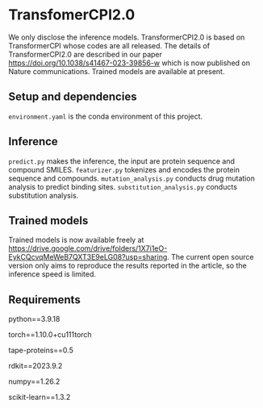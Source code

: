 # TransfomerCPI2.0

  We only disclose the inference models. TransformerCPI2.0 is based on TransformerCPI whose codes are all released. The details of TransformerCPI2.0 are described in our paper https://doi.org/10.1038/s41467-023-39856-w which is now published on Nature communications. Trained models are available at present.

## Setup and dependencies 
`environment.yaml` is the conda environment of this project.

## Inference
`predict.py` makes the inference, the input are protein sequence and compound SMILES. `featurizer.py` tokenizes and encodes the protein sequence and compounds. `mutation_analysis.py` conducts drug mutation analysis to predict binding sites. `substitution_analysis.py` conducts substitution analysis.

## Trained models
Trained models is now available freely at https://drive.google.com/drive/folders/1X7i1eO-EykCQcvqMeWeB7QXT3E9eLG08?usp=sharing. The current open source version only aims to reproduce the results reported in the article, so the inference speed is limited.

## Requirements
python==3.9.18

torch==1.10.0+cu111torch 

tape-proteins==0.5

rdkit==2023.9.2

numpy==1.26.2

scikit-learn==1.3.2

